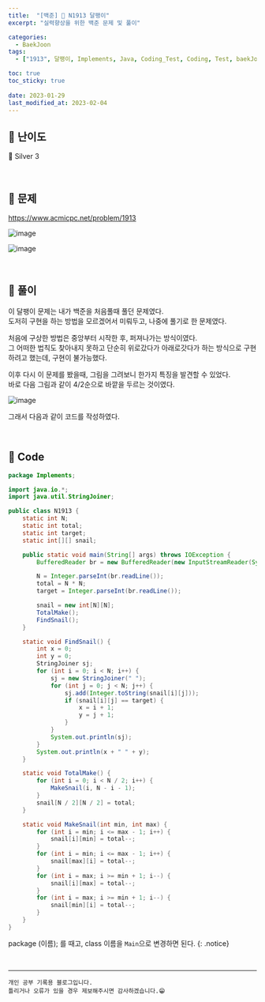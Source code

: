 ```yaml
---
title:  "[백준] 🥈 N1913 달팽이"
excerpt: "실력향상을 위한 백준 문제 및 풀이"

categories:
  - BaekJoon
tags:
  - ["1913", 달팽이, Implements, Java, Coding_Test, Coding, Test, baekJoon, 백준]

toc: true
toc_sticky: true
 
date: 2023-01-29
last_modified_at: 2023-02-04
---
```


## 📌 난이도

  🥈 Silver 3

<br>

## 📌 문제

<https://www.acmicpc.net/problem/1913>

![image](https://user-images.githubusercontent.com/37824506/216763138-f7861bf5-f84c-41bb-a636-efddf6b75caa.png)

![image](https://user-images.githubusercontent.com/37824506/216763151-63220cab-206d-4821-850b-0077b717cdfa.png)

<br>

## 📌 풀이

이 달팽이 문제는 내가 백준을 처음풀때 풀던 문제였다.  
도저히 구현을 하는 방법을 모르겠어서 미뤄두고, 나중에 풀기로 한 문제였다.  

처음에 구상한 방법은 중앙부터 시작한 후, 퍼져나가는 방식이였다.  
그 어떠한 법칙도 찾아내지 못하고 단순히 위로갔다가 아래로갓다가 하는 방식으로 구현하려고 했는데, 구현이 불가능했다.  

이후 다시 이 문제를 봤을때, 그림을 그려보니 한가지 특징을 발견할 수 있었다.  
바로 다음 그림과 같이 4/2순으로 바깥을 두르는 것이였다.  

![image](https://user-images.githubusercontent.com/37824506/216804813-545573b7-e240-4d55-9fda-2ad04a178755.png)

그래서 다음과 같이 코드를 작성하였다.  

<br>

## 📌 Code

```java
package Implements;

import java.io.*;
import java.util.StringJoiner;

public class N1913 {
    static int N;
    static int total;
    static int target;
    static int[][] snail;

    public static void main(String[] args) throws IOException {
        BufferedReader br = new BufferedReader(new InputStreamReader(System.in));

        N = Integer.parseInt(br.readLine());
        total = N * N;
        target = Integer.parseInt(br.readLine());

        snail = new int[N][N];
        TotalMake();
        FindSnail();
    }

    static void FindSnail() {
        int x = 0;
        int y = 0;
        StringJoiner sj;
        for (int i = 0; i < N; i++) {
            sj = new StringJoiner(" ");
            for (int j = 0; j < N; j++) {
                sj.add(Integer.toString(snail[i][j]));
                if (snail[i][j] == target) {
                    x = i + 1;
                    y = j + 1;
                }
            }
            System.out.println(sj);
        }
        System.out.println(x + " " + y);
    }

    static void TotalMake() {
        for (int i = 0; i < N / 2; i++) {
            MakeSnail(i, N - i - 1);
        }
        snail[N / 2][N / 2] = total;
    }

    static void MakeSnail(int min, int max) {
        for (int i = min; i <= max - 1; i++) {
            snail[i][min] = total--;
        }
        for (int i = min; i <= max - 1; i++) {
            snail[max][i] = total--;
        }
        for (int i = max; i >= min + 1; i--) {
            snail[i][max] = total--;
        }
        for (int i = max; i >= min + 1; i--) {
            snail[min][i] = total--;
        }
    }
}

```


package (이름); 를 때고, class 이름을 `Main`으로 변경하면 된다.
{: .notice} 

<br>


***
    개인 공부 기록용 블로그입니다.
    틀리거나 오류가 있을 경우 제보해주시면 감사하겠습니다.😁